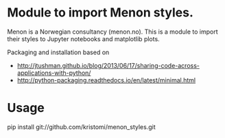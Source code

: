 # Module to import Menon styles.

Menon is a Norwegian consultancy (menon.no). This is a module to import their
styles to Jupyter notebooks and matplotlib plots.

Packaging and installation based on
* http://jtushman.github.io/blog/2013/06/17/sharing-code-across-applications-with-python/
* http://python-packaging.readthedocs.io/en/latest/minimal.html

# Usage
pip install git://github.com/kristomi/menon_styles.git
